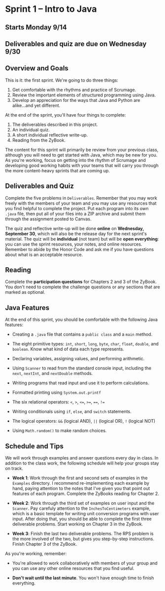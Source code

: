 # Sprint 1 &ndash; Intro to Java

## Starts Monday 9/14
## Deliverables and quiz are due on Wednesday 9/30

## Overview and Goals

This is it: the first sprint. We're going to do three things:

1. Get comfortable with the rhythms and practice of Scrumage.
2. Review the important elements of structured programming using Java.
3. Develop an appreciation for the ways that Java and Python are alike...and yet different.

At the end of the sprint, you'll have four things to complete:

1. The deliverables described in this project.
2. An individual quiz.
3. A short individual reflective write-up.
4. Reading from the ZyBook.

The content for this sprint will primarily be review from your previous class, although you will need to get started with Java, which may be new for you. As you're working,
focus on getting into the rhythm of Scrumage and developing good working habits with your teams that will carry you through the more content-heavy sprints that are coming up.

## Deliverables and Quiz

Complete the five problems in `Deliverables`. Remember that you may work freely with the members of your team and you may use any resources that you find helpful to
complete the project. Put each program into its own `.java` file, then put all of your files into a ZIP archive and submit them through the assignment posted to Canvas.

The quiz and reflective write-up will be done **online** on **Wednesday, September 30**, which will also be the release day for the next sprint's material. The quiz will be 
**individual** (not team) but will be **open everything**: you can use the sprint resources, your notes, and online resources. Remember to abide by the Honor Code 
and ask me if you have questions about what is an acceptable resource.

## Reading

Complete the **participation questions** for Chapters 2 and 3 of the ZyBook. You don't need to complete the challenge questions or any sections that are marked as optional.

## Java Features

At the end of this sprint, you should be comfortable with the following Java features:

- Creating a `.java` file that contains a `public class` and a `main` method.

- The eight primitive types: `int`, `short`, `long`, `byte`, `char`, `float`, `double`, and `boolean`. Know what kind of data each type represents.

- Declaring variables, assigning values, and performing arithmetic.

- Using `Scanner` to read from the standard console input, including the `next`, `nextInt`, and `nextDouble` methods.

- Writing programs that read input and use it to perform calculations.

- Formatted printing using `System.out.printf`

- The six relational operators: `<`, `>`, `<=`, `>=`, `==`, `!=`

- Writing conditionals using `if`, `else`, and `switch` statements.

- The logical operators: `&&` (logical AND), `||` (logical OR), `!` (logical NOT)

- Using `Math.random()` to make random choices.

## Schedule and Tips

We will work through examples and answer questions every day in class. In addition to the class work, the following schedule will help your groups stay on track.

- **Week 1**: Work through the first and second sets of examples in the `Examples` directory. I recommend re-implementing each example by hand, paying attention to the notes
that I've given you that point out features of each program. Complete the ZyBooks reading for Chapter 2.

- **Week 2**: Work through the third set of examples on user input and the `Scanner`. Pay carefuly attention to the `InchesToCentimeters` example, which is a basic template for
writing unit conversion programs with user input. After doing that, you should be able to complete the first three deliverable problems. Start working on Chapter 3 in the ZyBook.

- **Week 3**: Finish the last two deliverable problems. The RPS problem is the more involved of the two, but gives you step-by-step instructions. Finish Chapter 3 of the ZyBook.

As you're working, remember:

- You're allowed to work collaboratively with members of your group and you can use any other online resources that you find useful.

- **Don't wait until the last minute**. You won't have enough time to finish everything.


